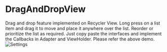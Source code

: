 # DragAndDropView
Drag and drop feature implemented on Recycler View. Long press on a list item and drag it to move and place it anywhere over the list. Reorder or prioritize the list as required. Just copy paste the interfaces and implement the Callbacks in Adapter and ViewHolder. Please refer the above demo.
![Settings](https://cloud.githubusercontent.com/assets/1867155/11168020/09e7bfca-8ba3-11e5-8ca6-191f10335fbc.gif)
